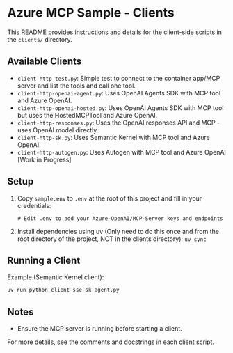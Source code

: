 # Azure MCP Sample - Clients

This README provides instructions and details for the client-side scripts in the `clients/` directory.

## Available Clients

- `client-http-test.py`: Simple test to connect to the container app/MCP server and list the tools and call one tool.
- `client-http-openai-agent.py`: Uses OpenAI Agents SDK with MCP tool and Azure OpenAI.
- `client-http-openai-hosted.py`: Uses OpenAI Agents SDK with MCP tool but uses the HostedMCPTool and Azure OpenAI.
- `client-http-responses.py`: Uses the OpenAI responses API and MCP - uses OpenAI model directly.
- `client-http-sk.py`: Uses Semantic Kernel with MCP tool and Azure OpenAI.
- `client-http-autogen.py`: Uses Autogen with MCP tool and Azure OpenAI [Work in Progress]

## Setup

1. Copy `sample.env` to `.env` at the root of this project and fill in your credentials:
   ```cp sample.env .env
   # Edit .env to add your Azure-OpenAI/MCP-Server keys and endpoints
   ```
2. Install dependencies using uv (Only need to do this once and from the root directory of the project, NOT in the clients directory):
   ```uv sync```

## Running a Client

Example (Semantic Kernel client):
```bash
uv run python client-sse-sk-agent.py
```

## Notes
- Ensure the MCP server is running before starting a client. 

For more details, see the comments and docstrings in each client script.
